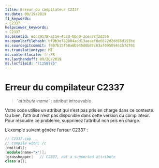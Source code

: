 ```yaml
---
title: Erreur du compilateur C2337
ms.date: 09/19/2019
f1_keywords:
- C2337
helpviewer_keywords:
- C2337
ms.assetid: eccc9178-a15e-42cd-bbd0-3cea7cf2d55b
ms.openlocfilehash: bf9b3e782804add13aeaef0e6672d2dd66d193be
ms.sourcegitcommit: f907b15f50a6b945d0b87c03af0050946157d701
ms.translationtype: MT
ms.contentlocale: fr-FR
ms.lasthandoff: 09/20/2019
ms.locfileid: "71158775"
---
```

# <a name="compiler-error-c2337"></a>Erreur du compilateur C2337

> '*attribute-name*' : attribut introuvable

Votre code utilise un attribut qui n’est pas pris en charge dans ce contexte. Ou bien, l’attribut n’est pas disponible dans cette version du compilateur. Pour résoudre ce problème, supprimez l’attribut non pris en charge.

L’exemple suivant génère l’erreur C2337 :

```cpp
// C2337.cpp
// compile with: /c
[emitidl];
[module(name="x")];
[grasshopper]   // C2337, not a supported attribute
class a{};
```
